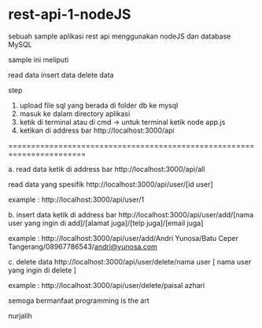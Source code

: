 rest-api-1-nodeJS
=================

sebuah sample aplikasi rest api menggunakan nodeJS dan database MySQL

sample ini meliputi 

read   data
insert data
delete data

step

1. upload file sql yang berada di folder db ke mysql
2. masuk ke dalam directory aplikasi
3. ketik di terminal atau di cmd -> untuk terminal ketik node app.js
4. ketikan di address bar http://localhost:3000/api

=======================================================================

a. read data
   ketik di address bar http://localhost:3000/api/all
   
   read data yang spesifik
   http://localhost:3000/api/user/[id user]
   
   example : http://localhost:3000/api/user/1
   
b. insert data
   ketik di address bar http://localhost:3000/api/user/add/[nama user yang ingin di add]/[alamat juga]/[telp juga]/[email juga]
   
   example : http://localhost:3000/api/user/add/Andri Yunosa/Batu Ceper Tangerang/08967786543/andri@yunosa.com
   
c. delete data
   http://localhost:3000/api/user/delete/nama user [ nama user yang ingin di delete ]
   
   example : http://localhost:3000/api/user/delete/paisal azhari
   
semoga bermanfaat
programming is the art

nurjalih
